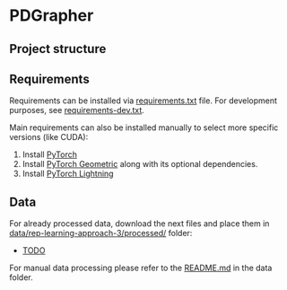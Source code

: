 # PDGrapher

## Project structure



## Requirements

Requirements can be installed via [requirements.txt](requirements.txt) file. For development purposes, see [requirements-dev.txt](requirements-dev.txt).

Main requirements can also be installed manually to select more specific versions (like CUDA):
1. Install [PyTorch](https://pytorch.org/get-started/locally/)
2. Install [PyTorch Geometric](https://pytorch-geometric.readthedocs.io/en/latest/install/installation.html) along with its optional dependencies.
3. Install [PyTorch Lightning](https://github.com/Lightning-AI/lightning)

## Data

For already processed data, download the next files and place them in [data/rep-learning-approach-3/processed/](data/rep-learning-approach-3/processed/) folder:
- [TODO](.)

For manual data processing please refer to the [README.md](data/README.md) in the data folder.
